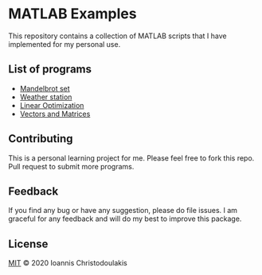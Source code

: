# MATLAB Examples

This repository contains a collection of MATLAB scripts that I have implemented for my personal use.

## List of programs

- [Mandelbrot set](https://github.com/YodaCh96/MATLAB/tree/master/mandelbrot_set)
- [Weather station](https://github.com/YodaCh96/MATLAB/tree/master/weather_station)
- [Linear Optimization](https://github.com/YodaCh96/MATLAB/tree/master/linear_optimization)
- [Vectors and Matrices](https://github.com/YodaCh96/MATLAB/tree/master/vectors_matrices)

## Contributing

This is a personal learning project for me. Please feel free to fork this repo. Pull request to submit more programs.

## Feedback

If you find any bug or have any suggestion, please do file issues. I am graceful for any feedback and will do my best to improve this package.

## License

[MIT](LICENSE) © 2020 Ioannis Christodoulakis
